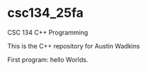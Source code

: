 # csc134_25fa
CSC 134 C++ Programming

This is the C++ repository for Austin Wadkins

First program: hello Worlds.